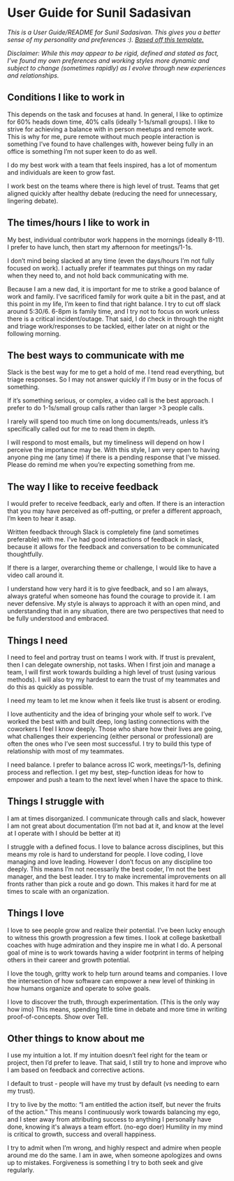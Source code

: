 # User Guide for Sunil Sadasivan


_This is a User Guide/README for Sunil Sadasivan.  This gives you a better sense of my personality and preferences :).  [Based off this template.](https://medium.com/@cassierobinson/a-user-manual-for-me-d3a851fbc694)_

_Disclaimer: While this may appear to be rigid, defined and stated as fact, I’ve found my own preferences and working styles more dynamic and subject to change (sometimes rapidly) as I evolve through new experiences and relationships._  

## Conditions I like to work in
This depends on the task and focuses at hand.  In general, I like to optimize for 60% heads down time, 40% calls (ideally 1-1s/small groups).  I like to strive for achieving a balance with in person meetups and remote work. This is why for me, pure remote without much people interaction is something I’ve found to have challenges with, however being fully in an office is something I’m not super keen to do as well. 

I do my best work with a team that feels inspired, has a lot of momentum and individuals are keen to grow fast. 

I work best on the teams where there is high level of trust.  Teams that get aligned quickly after healthy debate (reducing the need for unnecessary, lingering debate). 

## The times/hours I like to work in
My best, individual contributor work happens in the mornings (ideally 8-11).  I prefer to have lunch, then start my afternoon for meetings/1-1s.  

I don’t mind being slacked at any time (even the days/hours I’m not fully focused on work).  I actually prefer if teammates put things on my radar when they need to, and not hold back communicating with me. 

Because I am a new dad, it is important for me to strike a good balance of work and family.  I’ve sacrificed family for work quite a bit in the past, and at this point in my life, I’m keen to find that right balance. I try to cut off slack around 5:30/6.  6-8pm is family time, and I try not to focus on work unless there is a critical incident/outage. That said, I do check in through the night and triage work/responses to be tackled, either later on at night or the following morning. 


## The best ways to communicate with me
Slack is the best way for me to get a hold of me.  I tend read everything, but triage responses. So I may not answer quickly if I’m busy or in the focus of something. 

If it’s something serious, or complex, a video call is the best approach.  I prefer to do 1-1s/small group calls rather than larger >3 people calls.  

I rarely will spend too much time on long documents/reads, unless it’s specifically called out for me to read them in depth.  

I will respond to most emails, but my timeliness will depend on how I perceive the importance may be.  With this style, I am very open to having anyone ping me (any time) if there is a pending response that I’ve missed. Please do remind me when you’re expecting something from me. 

## The way I like to receive feedback
I would prefer to receive feedback, early and often.  If there is an interaction that you may have perceived as off-putting, or prefer a different approach, I’m keen to hear it asap.  

Written feedback through Slack is completely fine (and sometimes preferable) with me.  I’ve had good interactions of feedback in slack, because it allows for the feedback and conversation to be communicated thoughtfully.  

If there is a larger, overarching theme or challenge, I would like to have a video call around it.  

I understand how very hard it is to give feedback, and so I am always, always grateful when someone has found the courage to provide it.  I am never defensive. My style is always to approach it with an open mind, and understanding that in any situation, there are two perspectives that need to be fully understood and embraced.  


## Things I need
I need to feel and portray trust on teams I work with.  If trust is prevalent, then I can delegate ownership, not tasks.  When I first join and manage a team, I will first work towards building a high level of trust (using various methods).  I will also try my hardest to earn the trust of my teammates and do this as quickly as possible. 

I need my team to let me know when it feels like trust is absent or eroding.  

I love authenticity and the idea of bringing your whole self to work. I’ve worked the best with and built deep, long lasting connections with the coworkers I feel I know deeply.  Those who share how their lives are going, what challenges their experiencing (either personal or professional) are often the ones who I’ve seen most successful.  I try to build this type of relationship with most of my teammates. 

I need balance.  I prefer to balance across IC work, meetings/1-1s, defining process and reflection. I get my best, step-function ideas for how to empower and push a team to the next level when I have the space to think. 

## Things I struggle with
I am at times disorganized.  I communicate through calls and slack, however I am not great about documentation (I’m not bad at it, and know at the level at I operate with I should be better at it)

I struggle with a defined focus.  I love to balance across disciplines, but this means my role is hard to understand for people.  I love coding, I love managing and love leading.  However I don’t focus on any discipline too deeply.  This means I’m not necessarily the best coder, I’m not the best manager, and the best leader.  I try to make incremental improvements on all fronts rather than pick a route and go down.  This makes it hard for me at times to scale with an organization.  

## Things I love

I love to see people grow and realize their potential.  I’ve been lucky enough to witness this growth progression a few times.  I look at college basketball coaches with huge admiration and they inspire me in what I do.  A personal goal of mine is to work towards having a wider footprint in terms of helping others in their career and growth potential. 

I love the tough, gritty work to help turn around teams and companies. I love the intersection of how software can empower a new level of thinking in how humans organize and operate to solve goals.  

I love to discover the truth, through experimentation. (This is the only way how imo) This means, spending little time in debate and more time in writing proof-of-concepts.  Show over Tell. 

## Other things to know about me

I use my intuition a lot. If my intuition doesn’t feel right for the team or project, then I’d prefer to leave.  That said, I still try to hone and improve who I am based on feedback and corrective actions. 

I default to trust - people will have my trust by default (vs needing to earn my trust).  

I try to live by the motto: “I am entitled the action itself, but never the fruits of the action.”   This means I continuously work towards balancing my ego, and I steer away from attributing success to anything I personally have done, knowing it's always a team effort. (no-ego doer)  Humility in my mind is critical to growth, success and overall happiness. 

I try to admit when I’m wrong, and highly respect and admire when people around me do the same.  I am in awe, when someone apologizes and owns up to mistakes.  Forgiveness is something I try to both seek and give regularly. 


